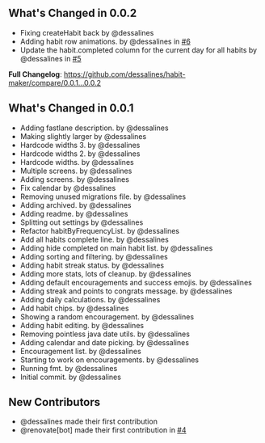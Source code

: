 ## What's Changed in 0.0.2

- Fixing createHabit back by @dessalines
- Adding habit row animations. by @dessalines in [#6](https://github.com/dessalines/habit-maker/pull/6)
- Update the habit.completed column for the current day for all habits by @dessalines in [#5](https://github.com/dessalines/habit-maker/pull/5)

**Full Changelog**: https://github.com/dessalines/habit-maker/compare/0.0.1...0.0.2

## What's Changed in 0.0.1

- Adding fastlane description. by @dessalines
- Making slightly larger by @dessalines
- Hardcode widths 3. by @dessalines
- Hardcode widths 2. by @dessalines
- Hardcode widths. by @dessalines
- Multiple screens. by @dessalines
- Adding screens. by @dessalines
- Fix calendar by @dessalines
- Removing unused migrations file. by @dessalines
- Adding archived. by @dessalines
- Adding readme. by @dessalines
- Splitting out settings by @dessalines
- Refactor habitByFrequencyList. by @dessalines
- Add all habits complete line. by @dessalines
- Adding hide completed on main habit list. by @dessalines
- Adding sorting and filtering. by @dessalines
- Adding habit streak status. by @dessalines
- Adding more stats, lots of cleanup. by @dessalines
- Adding default encouragements and success emojis. by @dessalines
- Adding streak and points to congrats message. by @dessalines
- Adding daily calculations. by @dessalines
- Add habit chips. by @dessalines
- Showing a random encouragement. by @dessalines
- Adding habit editing. by @dessalines
- Removing pointless java date utils. by @dessalines
- Adding calendar and date picking. by @dessalines
- Encouragement list. by @dessalines
- Starting to work on encouragements. by @dessalines
- Running fmt. by @dessalines
- Initial commit. by @dessalines

## New Contributors

- @dessalines made their first contribution
- @renovate[bot] made their first contribution in [#4](https://github.com/dessalines/habit-maker/pull/4)

<!-- generated by git-cliff -->
